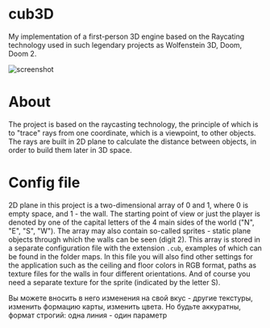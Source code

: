 # cub3D

My implementation of a first-person 3D engine based on the Raycating technology used in such legendary projects as Wolfenstein 3D, Doom, Doom 2.

![screenshot](https://camo.githubusercontent.com/afc4e690f505c950cf294b8315070256d817a8192520b54e26996038eb885e33/68747470733a2f2f692e696d6775722e636f6d2f566631484c52452e706e67)


# About

The project is based on the raycasting technology, the principle of which is to "trace" rays from one coordinate, which is a viewpoint, to other objects. The rays are built in 2D plane to calculate the distance between objects, in order to build them later in 3D space.

# Config file

2D plane in this project is a two-dimensional array of 0 and 1, where 0 is empty space, and 1 - the wall. The starting point of view or just the player is denoted by one of the capital letters of the 4 main sides of the world ("N", "E", "S", "W"). The array may also contain so-called sprites - static plane objects through which the walls can be seen (digit 2). This array is stored in a separate configuration file with the extension <code>.cub</code>, examples of which can be found in the folder maps. In this file you will also find other settings for the application such as the ceiling and floor colors in RGB format, paths as texture files for the walls in four different orientations. And of course you need a separate texture for the sprite (indicated by the letter S).

Вы можете вносить в него изменения на свой вкус - другие текстуры, изменить формацию карты, изменить цвета. Но будьте аккуратны, формат строгий: одна линия - один параметр




